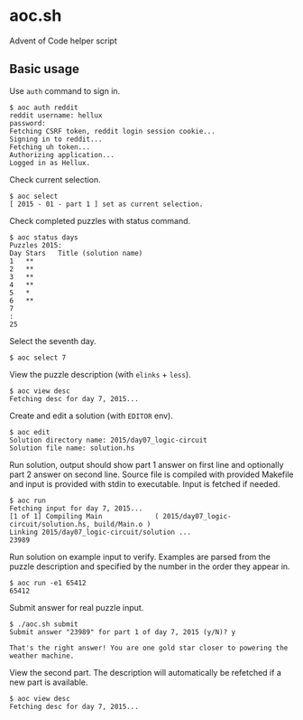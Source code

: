 # aoc.sh

Advent of Code helper script

## Basic usage

Use `auth` command to sign in.

    $ aoc auth reddit
    reddit username: hellux
    password:
    Fetching CSRF token, reddit login session cookie...
    Signing in to reddit...
    Fetching uh token...
    Authorizing application...
    Logged in as Hellux.

Check current selection.

    $ aoc select
    [ 2015 - 01 - part 1 ] set as current selection.

Check completed puzzles with status command.

    $ aoc status days
    Puzzles 2015:
    Day	Stars	Title (solution name)
    1	**
    2	**
    3	**
    4	**
    5	*
    6	**
    7
    :
    25

Select the seventh day.

    $ aoc select 7

View the puzzle description (with `elinks` + `less`).

    $ aoc view desc
    Fetching desc for day 7, 2015...

Create and edit a solution (with `EDITOR` env).

    $ aoc edit
    Solution directory name: 2015/day07_logic-circuit
    Solution file name: solution.hs

Run solution, output should show part 1 answer on first line and optionally
part 2 answer on second line. Source file is compiled with provided Makefile
and input is provided with stdin to executable. Input is fetched if needed.

    $ aoc run
    Fetching input for day 7, 2015...
    [1 of 1] Compiling Main             ( 2015/day07_logic-circuit/solution.hs, build/Main.o )
    Linking 2015/day07_logic-circuit/solution ...
    23989

Run solution on example input to verify. Examples are parsed from the puzzle
description and specified by the number in the order they appear in.

    $ aoc run -e1 65412
    65412

Submit answer for real puzzle input.

    $ ./aoc.sh submit
    Submit answer "23989" for part 1 of day 7, 2015 (y/N)? y

    That's the right answer! You are one gold star closer to powering the weather machine.

View the second part. The description will automatically be refetched if a new
part is available.

    $ aoc view desc
    Fetching desc for day 7, 2015...
